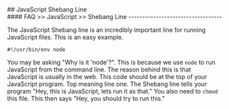 <br>
<br>
## JavaScript Shebang Line
<br>
#### FAQ >> JavaScript >> Shebang Line
----------------------------------

  The JavaScript Shebang line is an incredibly important line for running
JavaScript files. This is an easy example.

`#!/usr/bin/env node`

  You may be asking "Why is it 'node'?". This is because we use `node`
to run JavaScript from the command line. The reason behind this is
that JavaScript is usually in the web.
  This code should be at the top of your JavaScript program. Top meaning
line one. The Shebang line tells your program "Hey, this is JavaScript,
lets run it as that."
  You also need to `chmod` this file. This then says "Hey, you should
try to run this."


